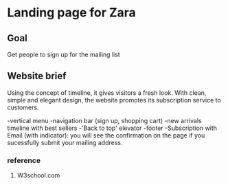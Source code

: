 # Landing page for Zara
## Goal
Get people to sign up for the mailing list

## Website brief
Using the concept of timeline, it gives visitors a fresh look. With clean, simple and elegant design, the website promotes its subscription service to customers.

-vertical menu
-navigation bar (sign up, shopping cart)
-new arrivals timeline with best sellers
-'Back to top' elevator
-footer
-Subscription with Email (with indicator): you will see the confirmation on the page if you sucessfully submit your mailing address.



### reference
1. W3school.com
